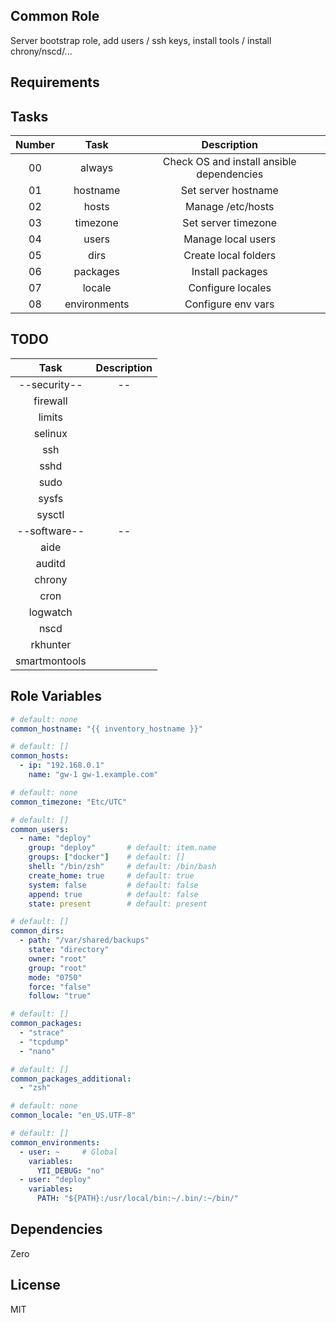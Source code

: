 Common Role
------------

Server bootstrap role, add users / ssh keys, install tools / install chrony/nscd/...

Requirements
------------

Tasks
--------------

| Number |     Task     |                Description                |
|:------:|:------------:|:-----------------------------------------:|
|   00   |    always    | Check OS and install ansible dependencies |
|   01   |   hostname   |            Set server hostname            |
|   02   |    hosts     |             Manage /etc/hosts             |
|   03   |   timezone   |            Set server timezone            |
|   04   |    users     |            Manage local users             |
|   05   |     dirs     |           Create local folders            |
|   06   |   packages   |             Install packages              |
|   07   |    locale    |             Configure locales             |
|   08   | environments |            Configure env vars             |

TODO
--------------

|     Task      | Description |
|:-------------:|:-----------:|
| --security--  |     --      |
|   firewall    |             |
|    limits     |             |
|    selinux    |             |
|      ssh      |             |
|     sshd      |             |
|     sudo      |             |
|     sysfs     |             |
|    sysctl     |             |
| --software--  |     --      |
|     aide      |             |
|    auditd     |             |
|    chrony     |             |
|     cron      |             |
|   logwatch    |             |
|     nscd      |             |
|   rkhunter    |             |
| smartmontools |             |

Role Variables
--------------

```yaml
# default: none
common_hostname: "{{ inventory_hostname }}"

# default: []
common_hosts:
  - ip: "192.168.0.1"
    name: "gw-1 gw-1.example.com"

# default: none
common_timezone: "Etc/UTC"

# default: []
common_users:
  - name: "deploy"
    group: "deploy"       # default: item.name
    groups: ["docker"]    # default: []
    shell: "/bin/zsh"     # default: /bin/bash
    create_home: true     # default: true
    system: false         # default: false
    append: true          # default: false
    state: present        # default: present

# default: []
common_dirs:
  - path: "/var/shared/backups"
    state: "directory"
    owner: "root"
    group: "root"
    mode: "0750"
    force: "false"
    follow: "true"

# default: []
common_packages: 
  - "strace"
  - "tcpdump"
  - "nano"

# default: []
common_packages_additional:
  - "zsh"

# default: none
common_locale: "en_US.UTF-8"

# default: []
common_environments:
  - user: ~     # Global
    variables:
      YII_DEBUG: "no"
  - user: "deploy"
    variables:
      PATH: "${PATH}:/usr/local/bin:~/.bin/:~/bin/"
```

Dependencies
------------

Zero

License
-------

MIT
